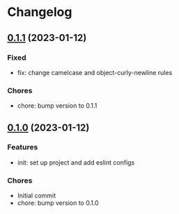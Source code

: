 # Changelog

## [0.1.1](https://github.com/quic-pro/eslint-config/releases/tag/0.1.1) (2023-01-12)

### Fixed

- fix: change camelcase and object-curly-newline rules

### Chores

- chore: bump version to 0.1.1

## [0.1.0](https://github.com/quic-pro/eslint-config/releases/tag/0.1.0) (2023-01-12)

### Features

- init: set up project and add eslint configs

### Chores

- Initial commit
- chore: bump version to 0.1.0
